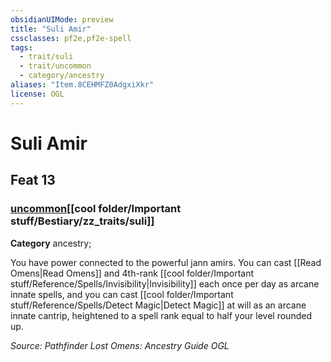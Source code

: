 ```yaml
---
obsidianUIMode: preview
title: "Suli Amir"
cssclasses: pf2e,pf2e-spell
tags:
  - trait/suli
  - trait/uncommon
  - category/ancestry
aliases: "Item.8CEHMFZ0AdgxiXkr"
license: OGL
---
```

# Suli Amir
## Feat 13
### [uncommon](cool%20folder/Important%20stuff/Bestiary/zz_traits/uncommon.md "Uncommon Rarity Trait")[[cool folder/Important stuff/Bestiary/zz_traits/suli]]

**Category** ancestry; 




You have power connected to the powerful jann amirs. You can cast [[Read Omens|Read Omens]] and 4th-rank [[cool folder/Important stuff/Reference/Spells/Invisibility|Invisibility]] each once per day as arcane innate spells, and you can cast [[cool folder/Important stuff/Reference/Spells/Detect Magic|Detect Magic]] at will as an arcane innate cantrip, heightened to a spell rank equal to half your level rounded up.

*Source: Pathfinder Lost Omens: Ancestry Guide*
*OGL*